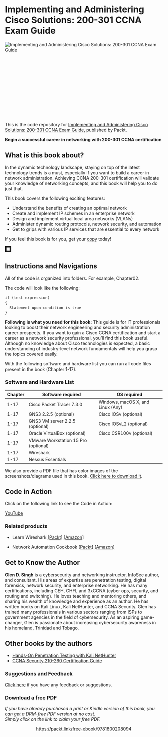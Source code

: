 


# Implementing and Administering Cisco Solutions: 200-301 CCNA Exam Guide

<a href="packtpub.com/product/implementing-and-administering-cisco-solutions-200-301-ccna-exam-guide/9781800208094?utm_source=github&utm_medium=repository&utm_campaign=9781800208094"><img src="https://static.packt-cdn.com/products/9781800208094/cover/smaller" alt="Implementing and Administering Cisco Solutions: 200-301 CCNA Exam Guide" height="256px" align="right"></a>

This is the code repository for [Implementing and Administering Cisco Solutions: 200-301 CCNA Exam Guide](packtpub.com/product/implementing-and-administering-cisco-solutions-200-301-ccna-exam-guide/9781800208094?utm_source=github&utm_medium=repository&utm_campaign=9781800208094), published by Packt.

**Begin a successful career in networking with 200-301 CCNA certification**

## What is this book about?
In the dynamic technology landscape, staying on top of the latest technology trends is a must, especially if you want to build a career in network administration. Achieving CCNA 200-301 certification will validate your knowledge of networking concepts, and this book will help you to do just that.

This book covers the following exciting features: 
* Understand the benefits of creating an optimal network
* Create and implement IP schemes in an enterprise network
* Design and implement virtual local area networks (VLANs)
* Administer dynamic routing protocols, network security, and automation
* Get to grips with various IP services that are essential to every network

If you feel this book is for you, get your [copy](https://www.amazon.com/dp/180020809X) today!

<a href="https://www.packtpub.com/?utm_source=github&utm_medium=banner&utm_campaign=GitHubBanner"><img src="https://raw.githubusercontent.com/PacktPublishing/GitHub/master/GitHub.png" alt="https://www.packtpub.com/" border="5" /></a>

## Instructions and Navigations
All of the code is organized into folders. For example, Chapter02.

The code will look like the following:
```
if (test expression)
{
  Statement upon condition is true
}
```

**Following is what you need for this book:**
This guide is for IT professionals looking to boost their network engineering and security administration career prospects. If you want to gain a Cisco CCNA certification and start a career as a network security professional, you’ll find this book useful. Although no knowledge about Cisco technologies is expected, a basic understanding of industry-level network fundamentals will help you grasp the topics covered easily.

With the following software and hardware list you can run all code files present in the book (Chapter 1-17).

### Software and Hardware List

| Chapter  | Software required                   | OS required                        |
| -------- | ------------------------------------| -----------------------------------|
| 1-17     | Cisco Packet Tracer 7.3.0           | Windows, macOS X, and Linux (Any)  |
| 1-17     | GNS3 2.2.5 (optional)               | Cisco IOSv (optional)              |
| 1-17     | GNS3 VM server 2.2.5 (optional)     | Cisco IOSvL2 (optional)            |
| 1-17     | Oracle VirtualBox (optional)        | Cisco CSR100v (optional)           |
| 1-17     | VMware Workstation 15 Pro (optional)|                                    |
| 1-17     | Wireshark                           |                                    |
| 1-17     | Nessus Essentials                   |                                    |



We also provide a PDF file that has color images of the screenshots/diagrams used in this book. [Click here to download it](http://www.packtpub.com/sites/default/files/downloads/9781800208094_ColorImages.pdf).

## Code in Action

Click on the following link to see the Code in Action:

[YouTube](https://www.youtube.com/playlist?list=PLeLcvrwLe187VgskKH6n2Bd1Ag7W2SuTI)

### Related products <Other books you may enjoy>
* Learn Wireshark [[Packt]](https://www.packtpub.com/product/learn-wireshark/9781789134506?utm_source=github&utm_medium=repository&utm_campaign=9781789134506) [[Amazon]](https://www.amazon.com/dp/1789134501)

* Network Automation Cookbook [[Packt]](https://www.packtpub.com/product/network-automation-cookbook/9781789956481?utm_source=github&utm_medium=repository&utm_campaign=9781789956481) [[Amazon]](https://www.amazon.com/dp/178995648X)

## Get to Know the Author
**Glen D. Singh** is a cybersecurity and networking instructor, InfoSec author, and consultant. His areas of expertise are penetration testing, digital forensics, network security, and enterprise networking. He has many certifications, including CEH, CHFI, and 3xCCNA (cyber ops, security, and routing and switching). He loves teaching and mentoring others, and sharing his wealth of knowledge and experience as an author. He has written books on Kali Linux, Kali NetHunter, and CCNA Security.
Glen has trained many professionals in various sectors ranging from ISPs to government agencies in the field of cybersecurity. As an aspiring game-changer, Glen is passionate about increasing cybersecurity awareness in his homeland, Trinidad and Tobago.

## Other books by the authors
* [	Hands-On Penetration Testing with Kali NetHunter](https://www.packtpub.com/product/hands-on-penetration-testing-with-kali-nethunter/9781788995177?utm_source=github&utm_medium=repository&utm_campaign=9781788995177)
* [CCNA Security 210-260 Certification Guide](https://www.packtpub.com/product/ccna-security-210-260-certification-guide/9781787128873?utm_source=github&utm_medium=repository&utm_campaign=9781787128873)

### Suggestions and Feedback
[Click here](https://docs.google.com/forms/d/e/1FAIpQLSdy7dATC6QmEL81FIUuymZ0Wy9vH1jHkvpY57OiMeKGqib_Ow/viewform) if you have any feedback or suggestions.
### Download a free PDF

 <i>If you have already purchased a print or Kindle version of this book, you can get a DRM-free PDF version at no cost.<br>Simply click on the link to claim your free PDF.</i>
<p align="center"> <a href="https://packt.link/free-ebook/9781800208094">https://packt.link/free-ebook/9781800208094 </a> </p>